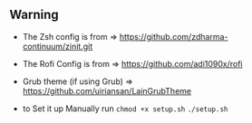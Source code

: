 ## Warning

- The Zsh config is from 
=> https://github.com/zdharma-continuum/zinit.git

- The Rofi Config is from
=> https://github.com/adi1090x/rofi

- Grub theme (if using Grub)
=> https://github.com/uiriansan/LainGrubTheme

- to Set it up Manually run
`chmod +x setup.sh`
`./setup.sh`